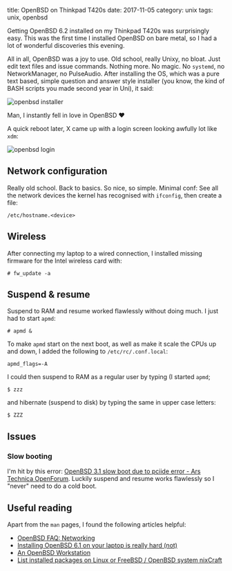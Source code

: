 title: OpenBSD on Thinkpad T420s
date: 2017-11-05
category: unix
tags: unix, openbsd

Getting OpenBSD 6.2 installed on my Thinkpad T420s was surprisingly
easy. This was the first time I installed OpenBSD on bare metal, so I
had a lot of wonderful discoveries this evening.

All in all, OpenBSD was a joy to use. Old school, really Unixy, no
bloat. Just edit text files and issue commands. Nothing more. No
magic. No `systemd`, no NetworkManager, no PulseAudio. After
installing the OS, which was a pure text based, simple question and
answer style installer (you know, the kind of BASH scripts you made
second year in Uni), it said:

<img
  src="/graphics/2017/openbsd-installer.png"
  alt="openbsd installer"
  class="centered"
/>

Man, I instantly fell in love in OpenBSD ♥

A quick reboot later, X came up with a login screen looking awfully
lot like `xdm`:

<img
  src="/graphics/2017/openbsd-login.png"
  alt="openbsd login"
  class="centered"
/>

## Network configuration
Really old school. Back to basics. So nice, so simple. Minimal conf:
See all the network devices the kernel has recognised with `ifconfig`,
then create a file:

```
/etc/hostname.<device>
```

## Wireless

After connecting my laptop to a wired connection, I installed missing
firmware for the Intel wireless card with:

```text
# fw_update -a
```

## Suspend & resume

Suspend to RAM and resume worked flawlessly without doing much. I just
had to start `apmd`:

```text
# apmd &
```

To make `apmd` start on the next boot, as well as make it scale the
CPUs up and down, I added the following to `/etc/rc/.conf.local`:
```
apmd_flags=-A
```

I could then suspend to RAM as a regular user by typing (I started `apmd`;
```
$ zzz
```

and hibernate (suspend to disk) by typing the same in upper case
letters:

```
$ ZZZ
```

## Issues

### Slow booting
I'm hit by this error: [OpenBSD 3.1 slow boot due to pciide error -
Ars Technica OpenForum](
https://arstechnica.com/civis/viewtopic.php?f=16&t=788126). Luckily
suspend and resume works flawlessly so I "never" need to do a cold
boot.


## Useful reading

Apart from the `man` pages, I found the following articles helpful:
- [OpenBSD FAQ: Networking](http://www.openbsd.org/faq/faq6.html)
- [Installing OpenBSD 6.1 on your laptop is really hard
  (not)](http://sohcahtoa.org.uk/openbsd.html#1)
- [An OpenBSD
  Workstation](http://eradman.com/posts/openbsd-workstation.html)
- [List installed packages on Linux or FreeBSD / OpenBSD system
  nixCraft](https://www.cyberciti.biz/faq/howto-display-list-of-all-installed-software/)
  
